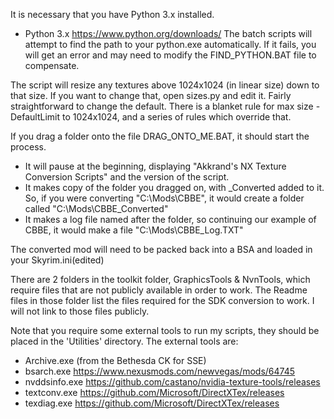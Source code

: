 It is necessary that you have Python 3.x installed.
- Python 3.x https://www.python.org/downloads/
The batch scripts will attempt to find the path to your python.exe automatically.  If it fails, you will get an error and may need to modify the FIND_PYTHON.BAT file to compensate.

The script will resize any textures above 1024x1024 (in linear size) down to that size.  If you want to change that, open sizes.py and edit it.  Fairly straightforward to change the default.
There is a blanket rule for max size - DefaultLimit to 1024x1024, and a series of rules which override that.

If you drag a folder onto the file DRAG_ONTO_ME.BAT, it should start the process.
- It will pause at the beginning, displaying "Akkrand's NX Texture Conversion Scripts" and the version of the script.
- It makes  copy of the folder you dragged on, with _Converted added to it.  So, if you were converting "C:\Mods\CBBE", it would create a folder called "C:\Mods\CBBE_Converted"
- It makes a log file named after the folder, so continuing our example of CBBE, it would make a file "C:\Mods\CBBE_Log.TXT"

The converted mod will need to be packed back into a BSA and loaded in your Skyrim.ini(edited)

There are 2 folders in the toolkit folder, GraphicsTools & NvnTools, which require files that are not publicly available in order to work.  The Readme files in those folder list the files required for the SDK conversion to work.  I will not link to those files publicly.

Note that you require some external tools to run my scripts, they should be placed in the 'Utilities' directory.
The external tools are:
- Archive.exe (from the Bethesda CK for SSE)
- bsarch.exe <https://www.nexusmods.com/newvegas/mods/64745>
- nvddsinfo.exe <https://github.com/castano/nvidia-texture-tools/releases>
- textconv.exe <https://github.com/Microsoft/DirectXTex/releases>
- texdiag.exe <https://github.com/Microsoft/DirectXTex/releases>


